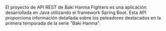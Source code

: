 El proyecto de API REST de Baki Hanma Fighters es una aplicación desarrollada en Java utilizando el framework Spring Boot. Esta API proporciona información detallada sobre los peleadores destacados en la primera temporada de la serie "Baki Hanma".
